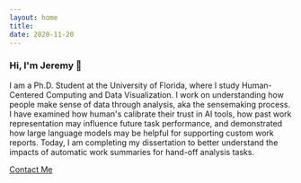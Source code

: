 ```yaml
---
layout: home
title: 
date: 2020-11-20 
---
```

### Hi, I'm Jeremy 👋
I am a Ph.D. Student at the University of Florida, where I study Human-Centered Computing and Data Visualization. I work on understanding how people make sense of data through analysis, aka the sensemaking process. I have examined how human's calibrate their trust in AI tools, how past work representation may influence future task performance, and demonstrated how large language models may be helpful for supporting custom work reports. Today, I am completing my dissertation to better understand the impacts of automatic work summaries for hand-off analysis tasks. 

<a href="/contact.html" class="highlighted">Contact Me</a>
